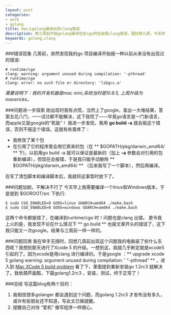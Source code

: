 ```yaml
---
layout: post
categories: 
- work
- golang
title: mac上golang编译出现clang错误
description: 两三周前开始golang编译包含cgo的包会报clang错误，困扰我几周，今天终于解决了，特此纪念。
keywords: golang,clang
---
```


###错误现象
几周前，突然发现我的go 项目编译开始报一种以前从来没有出现过的错误:

    # runtime/cgo
    clang: warning: argument unused during compilation: '-pthread'
    # runtime/cgo
    clang: error: no such file or directory: 'libgcc.a'

*需要说明下：我的开发机器是mac mini,系统当时是10.8.5, 上周升级为mavericks。*


###问题进一步探索
刚出现时我有点慌，当然上了google，查出一大堆结果，答案五花八门，一一试过都不能解决，这下我慌了——毕竟go语言是一门新语言，而apple又是google的“死敌”！
我进一步发现，我用 **go build -a** 就会报这个错误，否则不报这个错误。这就有些蛋疼了：
+ 我修改了某个包
+ 在引用了它的程序里会用它原来的包（在 ** $GOPATH/pkg/darwin_amd64/ ** 下)，以前用go build -a 就可以保证是最新的（加上 **-a** 参数会对引用的包重新编译），但现在会报错，于是我只能手动删除 ** $GOPATH/pkg/darwin_amd64/ ** （后来我写了一个脚本），然后再编译。

在写了清包脚本和编译脚本后，我就将这事暂时放下了。

###问题加剧，不解决不行了
今天早上我需要编译一个linux和Windows版本，于是就到 $GOROOT/src 下执行:

    $ sudo CGO_ENABLED=0 GOOS=linux GOARCH=amd64 ./make.bash
    $ sudo CGO_ENABLED=0 GOOS=windows GOARCH=amd64 ./make.bash

这两个命令都报错了，在编译到runtime/cgo 时！问题也是clang 出错。
更令我上火的是，我发现不论在什么情况下 ** go build ** 也报文章开头的错误了，这下我只能又一次google。结果与三周前一样一样的。

###问题回溯
我在举手无措时，回想几周前出现这个问题我的电脑装了些什么东西呢？我想到那天进行了Xcode 5 的升级。一想到这，我就几乎断定就是xcode5 引起的了。因为xcode是用clang 进行编译的。于是google ：** upgrade xcode 5 golang warning: argument unused during compilation: ' "-pthread" ** ，进入到 [Mac XCode 5 build problem](http://https://groups.google.com/forum/#!topic/golang-nuts/cTQaJGtZkYQ) 看了下，里面提到重新安装go 1.2rc3 就解决了。我依葫芦画瓢，下载golang1.2rc3 ，安装，测试，终于正常了！

###总结
写这篇blog有两个目的：
1. 我相信很多golanger 都会遇到这个问题，而golang 1.2rc3 才发布没有多久，或许有些朋友还不知道，写此文已做提醒。
2. 提醒自己对待 “爱机” 像写程序一样细心。

